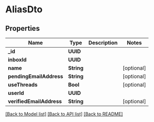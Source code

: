 # AliasDto

## Properties
Name | Type | Description | Notes
------------ | ------------- | ------------- | -------------
**_id** | **UUID** |  | 
**inboxId** | **UUID** |  | 
**name** | **String** |  | [optional] 
**pendingEmailAddress** | **String** |  | [optional] 
**useThreads** | **Bool** |  | [optional] 
**userId** | **UUID** |  | 
**verifiedEmailAddress** | **String** |  | [optional] 

[[Back to Model list]](../README.md#documentation-for-models) [[Back to API list]](../README.md#documentation-for-api-endpoints) [[Back to README]](../README.md)


